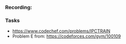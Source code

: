 ### Recording:

### Tasks
- https://www.codechef.com/problems/IPCTRAIN
- Problem E from: https://codeforces.com/gym/100109
